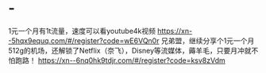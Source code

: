 # -
1元一个月有1t流量，速度可以看youtube4k视频
https://xn--5hqx9equq.com/#/register?code=wE6VQn0r
兄弟盟，继续分享个1元一个月512g的机场，还解锁了Netflix（奈飞），Disney等流媒体，薅羊毛，只要月冲就不怕跑路！
https://xn--6nq0hk9tdjr.com/#/register?code=ksv8zVdm
